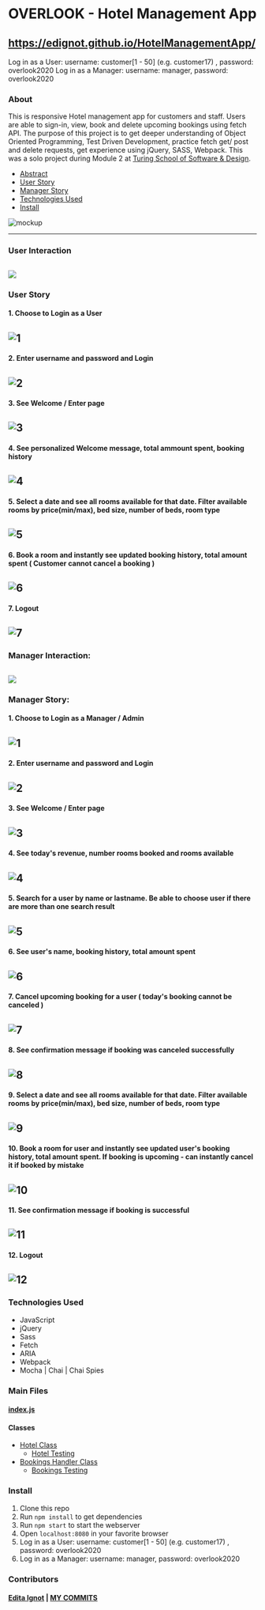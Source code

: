 # OVERLOOK - Hotel Management App 

## https://edignot.github.io/HotelManagementApp/
Log in as a User: username: customer[1 - 50] (e.g. customer17) , password: overlook2020
Log in as a Manager: username: manager, password: overlook2020

### About
This is responsive Hotel management app for customers and staff. Users are able to sign-in, view, book and delete upcoming bookings using fetch API. The purpose of this project is to get deeper understanding of Object Oriented Programming, Test Driven Development, practice fetch get/ post and delete requests, get experience using jQuery, SASS, Webpack.
This was a solo project during Module 2 at [Turing School of Software & Design](https://turing.io/).

* [Abstract](#Abstract)
* [User Story](#User-Story)
* [Manager Story](#Manager-Story)
* [Technologies Used](#Technologies-Used)
* [Install](#Install)

![mockup](/readme-img/overlookmockup1.jpg)

---
### User Interaction
![](readme-img/user-interaction.gif)
---
### User Story 
#### 1. Choose to Login as a User
![1](/readme-img/user1.png)
---
#### 2. Enter username and password and Login
![2](/readme-img/user2.png)
---
#### 3. See Welcome / Enter page
![3](/readme-img/user3.png)
---
#### 4. See personalized Welcome message, total ammount spent, booking history
![4](/readme-img/user4.png)
---
#### 5. Select a date and see all rooms available for that date. Filter available rooms by price(min/max), bed size, number of beds, room type
![5](/readme-img/user5.png)
---
#### 6. Book a room and instantly see updated booking history, total amount spent ( Customer cannot cancel a booking )
![6](/readme-img/user6.png)
---
#### 7. Logout
![7](/readme-img/user7.png)
---
### Manager Interaction:
![](readme-img/admin-interaction.gif)
---
### Manager Story:
#### 1. Choose to Login as a Manager / Admin
![1](/readme-img/admin1.png)
---
#### 2. Enter username and password and Login
![2](/readme-img/admin2.png)
---
#### 3. See Welcome / Enter page
![3](/readme-img/admin3.png)
---
#### 4. See today's revenue, number rooms booked and rooms available
![4](/readme-img/admin4.png)
---
#### 5. Search for a user by name or lastname. Be able to choose user if there are more than one search result
![5](/readme-img/admin5.png)
---
#### 6. See user's name, booking history, total amount spent
![6](/readme-img/admin6.png)
---
#### 7. Cancel upcoming booking for a user ( today's booking cannot be canceled )
![7](/readme-img/admin7.png)
---
#### 8. See confirmation message if booking was canceled successfully
![8](/readme-img/admin8.png)
---
#### 9. Select a date and see all rooms available for that date. Filter available rooms by price(min/max), bed size, number of beds, room type
![9](/readme-img/admin9.png)
---
#### 10. Book a room for user and instantly see updated user's booking history, total amount spent. If booking is upcoming - can instantly cancel it if booked by mistake
![10](/readme-img/admin10.png)
---
#### 11. See confirmation message if booking is successful
![11](/readme-img/admin11.png)
---
#### 12. Logout
![12](/readme-img/admin12.png)
---

### Technologies Used
- JavaScript
- jQuery
- Sass
- Fetch
- ARIA
- Webpack
- Mocha | Chai | Chai Spies

### Main Files
#### [index.js](https://github.com/edignot/HotelManagementApp/blob/master/src/index.js)
#### Classes
- [Hotel Class](https://github.com/edignot/HotelManagementApp/blob/master/src/Hotel.js)
  - [Hotel Testing](https://github.com/edignot/HotelManagementApp/blob/master/test/hotel-test.js)
- [Bookings Handler Class](https://github.com/edignot/HotelManagementApp/blob/master/src/BookingHandler.js)
  - [Bookings Testing](https://github.com/edignot/HotelManagementApp/blob/master/test/bookingHandler-test.js)

### Install
1. Clone this repo
1. Run `npm install` to get dependencies
1. Run `npm start` to start the webserver 
1. Open `localhost:8080` in your favorite browser
1. Log in as a User:  username: customer[1 - 50] (e.g. customer17) , password: overlook2020
1. Log in as a Manager:  username: manager, password: overlook2020

### Contributors
#### [Edita Ignot](https://github.com/edignot) | [MY COMMITS](https://github.com/edignot/HotelManagementApp/commits/master?after=d6631bea6f06ea223dda6774e3ceccfeef15cf22+34&author=edignot&branch=master)
